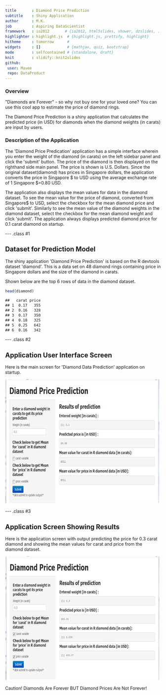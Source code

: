 ```yaml
---
title       : Diamond Price Prediction
subtitle    : Shiny Application
author      : M.K.
job         : Aspiring DataScientist  
framework   : io2012       # {io2012, html5slides, shower, dzslides, ...}
highlighter : highlight.js  # {highlight.js, prettify, highlight}
hitheme     : tomorrow      # 
widgets     : []            # {mathjax, quiz, bootstrap}
mode        : selfcontained # {standalone, draft}
knit        : slidify::knit2slides
github:
 user: Mavee
 repo: DataProduct
---
```


### Overview

"Diamonds are Forever" - so why not buy one for your loved one?  You can use this cool app to estimate the price of diamond rings.

The Diamond Price Prediction is a shiny application that calculates the predicted price (in USD) for diamonds when the diamond weights (in carats) are input by users.

### Description of the Application

The 'Diamond Price Predication' application has a simple interface wherein you enter the weight of the diamond (in carats) on the left sidebar panel and click the 'submit' button.  The price of the diamond is then displayed on the righthand side main panel.  The price is shown is U.S. Dollars.  Since the original dataset(diamond) has prices in Singapore dollars, the application converts the price in Singapore $ to USD using the average exchange rate of 1 Singapore $=0.80 USD.  

The application also displays the mean values for data in the diamond dataset.  To see the mean value for the price of diamond, converted from Singapore$ to USD, select the checkbox for the mean diamond price and click 'submit'. Similarly to see the mean value of the diamond weights in the diamond dataset, select the checkbox for the mean diamond weight and click 'submit'. The application always displays predicted diamond price for 0.1 carat diamond on startup.

--- .class #1

## Dataset for Prediction Model 

The shiny application 'Diamond Price Prediction' is based on the R devtools dataset 'diamond'.   This is a data set on 48 diamond rings containing price in Singapore dollars and the size of the diamond in carats.  

Shown below are the top 6 rows of data in the diamond dataset.



```r
head(diamond)
```

```
##   carat price
## 1  0.17   355
## 2  0.16   328
## 3  0.17   350
## 4  0.18   325
## 5  0.25   642
## 6  0.16   342
```


--- .class #2

## Application User Interface Screen

Here is the main screen for 'Diamond Data Prediction' application on startup.

![image](assets/img/DiamondAppScr1.jpg)


--- .class #3

## Application Screen Showing Results

Here is the application screen with output predicting the price for 0.3 carat diamond and showing the mean values for carat and price from the diamond dataset.

![image](assets/img/DiamondAppScr2.jpg)

Caution!  Diamonds Are Forever BUT Diamond Prices Are Not Forever!


